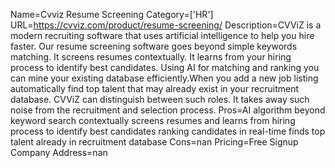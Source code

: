 Name=Cvviz Resume Screening
Category=['HR']
URL=https://cvviz.com/product/resume-screening/
Description=CVViZ is a modern recruiting software that uses artificial intelligence to help you hire faster. Our resume screening software goes beyond simple keywords matching. It screens resumes contextually. It learns from your hiring process to identify best candidates. Using AI for matching and ranking you can mine your existing database efficiently.When you add a new job listing automatically find top talent that may already exist in your recruitment database. CVViZ can distinguish between such roles. It takes away such noise from the recruitment and selection process.
Pros=AI algorithm beyond keyword search contextually screens resumes and learns from hiring process to identify best candidates ranking candidates in real-time finds top talent already in recruitment database
Cons=nan
Pricing=Free Signup
Company Address=nan
